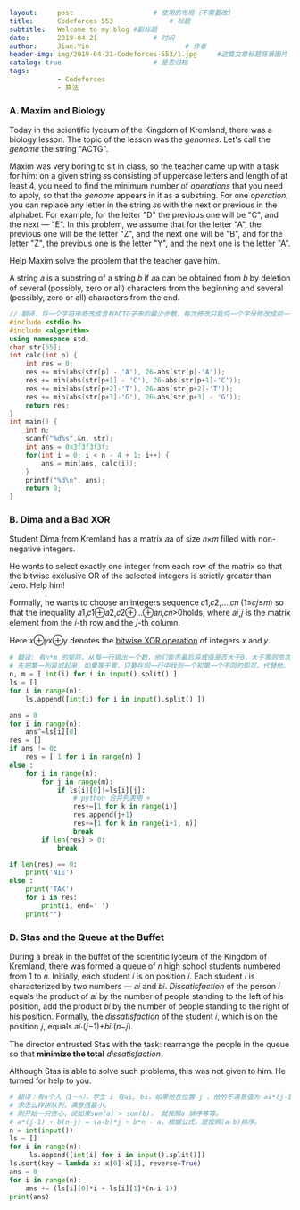 ```yaml
layout:     post   				    # 使用的布局（不需要改）
title:      Codeforces 553 				# 标题 
subtitle:   Welcome to my blog #副标题
date:       2019-04-21 				# 时间
author:     Jian.Yin 						# 作者
header-img: img/2019-04-21-Codeforces-553/1.jpg 	#这篇文章标题背景图片
catalog: true 						# 是否归档
tags:
			- Codeforces
			- 算法
```





### A. Maxim and Biology

Today in the scientific lyceum of the Kingdom of Kremland, there was a biology lesson. The topic of the lesson was the *genomes*. Let's call the *genome* the string "ACTG".

Maxim was very boring to sit in class, so the teacher came up with a task for him: on a given string 𝑠s consisting of uppercase letters and length of at least 4, you need to find the minimum number of *operations* that you need to apply, so that the *genome* appears in it as a substring. For one *operation*, you can replace any letter in the string 𝑠s with the next or previous in the alphabet. For example, for the letter "D" the previous one will be "C", and the next — "E". In this problem, we assume that for the letter "A", the previous one will be the letter "Z", and the next one will be "B", and for the letter "Z", the previous one is the letter "Y", and the next one is the letter "A".

Help Maxim solve the problem that the teacher gave him.

A string 𝑎 is a substring of a string 𝑏 if 𝑎a can be obtained from 𝑏 by deletion of several (possibly, zero or all) characters from the beginning and several (possibly, zero or all) characters from the end.

```c++
// 翻译，将一个字符串修改成含有ACTG子串的最少步数，每次修改只能将一个字母修改成前一个，或者后一个。
#include <stdio.h>
#include <algorithm>
using namespace std;
char str[55];
int calc(int p) {
    int res = 0;
    res += min(abs(str[p] - 'A'), 26-abs(str[p]-'A'));
    res += min(abs(str[p+1] - 'C'), 26-abs(str[p+1]-'C'));
    res += min(abs(str[p+2]-'T'), 26-abs(str[p+2]-'T'));
    res += min(abs(str[p+3]-'G'), 26-abs(str[p+3] - 'G'));
    return res;
}
int main() {
    int n;
    scanf("%d%s",&n, str);
    int ans = 0x3f3f3f3f;
    for(int i = 0; i < n - 4 + 1; i++) {
        ans = min(ans, calc(i));
    }
    printf("%d\n", ans);
    return 0;
}
```



### B. Dima and a Bad XOR

Student Dima from Kremland has a matrix 𝑎a of size 𝑛×𝑚 filled with non-negative integers.

He wants to select exactly one integer from each row of the matrix so that the bitwise exclusive OR of the selected integers is strictly greater than zero. Help him!

Formally, he wants to choose an integers sequence 𝑐1,𝑐2,…,𝑐𝑛 (1≤𝑐𝑗≤𝑚) so that the inequality 𝑎1,𝑐1⊕𝑎2,𝑐2⊕…⊕𝑎𝑛,𝑐𝑛>0holds, where 𝑎𝑖,𝑗 is the matrix element from the 𝑖-th row and the 𝑗-th column.

Here 𝑥⊕𝑦x⊕y denotes the [bitwise XOR operation](https://en.wikipedia.org/wiki/Bitwise_operation#XOR) of integers 𝑥 and 𝑦.

```python
# 翻译: 有n*m 的矩阵，从每一行挑出一个数，他们能否最后异或值是否大于0，大于零则依次输出他们的ci
# 先把第一列异或起来，如果等于零，只要在同一行中找到一个和第一个不同的即可。代替他。
n, m = [ int(i) for i in input().split() ]
ls = []
for i in range(n):
    ls.append([int(i) for i in input().split() ])

ans = 0
for i in range(n):
    ans^=ls[i][0]
res = []
if ans != 0:
    res = [ 1 for i in range(n) ]
else :
    for i in range(n):
        for j in range(m):
            if ls[i][0]!=ls[i][j]:
                # python 合并列表用 +
                res+=[1 for k in range(i)]
                res.append(j+1)
                res+=[1 for k in range(i+1, n)]
                break
        if len(res) > 0:
            break

if len(res) == 0:
    print('NIE')
else :
    print('TAK')
    for i in res:
        print(i, end=' ')
    print("")
```



### D. Stas and the Queue at the Buffet

During a break in the buffet of the scientific lyceum of the Kingdom of Kremland, there was formed a queue of 𝑛 high school students numbered from 1 to 𝑛. Initially, each student 𝑖 is on position 𝑖. Each student 𝑖 is characterized by two numbers — 𝑎𝑖 and 𝑏𝑖. *Dissatisfaction* of the person 𝑖 equals the product of 𝑎𝑖 by the number of people standing to the left of his position, add the product 𝑏𝑖 by the number of people standing to the right of his position. Formally, the *dissatisfaction* of the student 𝑖, which is on the position 𝑗, equals 𝑎𝑖⋅(𝑗−1)+𝑏𝑖⋅(𝑛−𝑗).

The director entrusted Stas with the task: rearrange the people in the queue so that **minimize the total** *dissatisfaction*.

Although Stas is able to solve such problems, this was not given to him. He turned for help to you.

```python
# 翻译：有n个人（1～n），学生 i 有ai, bi，如果他在位置 j ，他的不满意值为 ai*(j-1) + bi*(n - j)
# 求怎么样排队列，满意值最小。
# 刚开始一只贪心，说如果sum(a) > sum(b)， 就按照a 排序等等。
# a*(j-1) + b(n-j) = (a-b)*j + b*n - a，根据公式，是按照(a-b)排序。
n = int(input())
ls = []
for i in range(n):
     ls.append([int(i) for i in input().split()])
ls.sort(key = lambda x: x[0]-x[1], reverse=True)
ans = 0
for i in range(n):
    ans += (ls[i][0]*i + ls[i][1]*(n-i-1))
print(ans)
```

